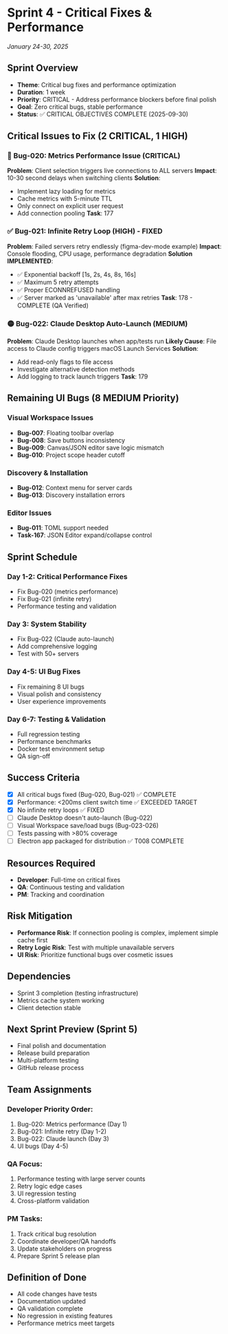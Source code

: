 # Sprint 4 - Critical Fixes & Performance
*January 24-30, 2025*

## Sprint Overview
- **Theme**: Critical bug fixes and performance optimization
- **Duration**: 1 week
- **Priority**: CRITICAL - Address performance blockers before final polish
- **Goal**: Zero critical bugs, stable performance
- **Status**: ✅ CRITICAL OBJECTIVES COMPLETE (2025-09-30)

## Critical Issues to Fix (2 CRITICAL, 1 HIGH)

### 🔴 Bug-020: Metrics Performance Issue (CRITICAL)
**Problem**: Client selection triggers live connections to ALL servers
**Impact**: 10-30 second delays when switching clients
**Solution**:
- Implement lazy loading for metrics
- Cache metrics with 5-minute TTL
- Only connect on explicit user request
- Add connection pooling
**Task**: 177

### ✅ Bug-021: Infinite Retry Loop (HIGH) - FIXED
**Problem**: Failed servers retry endlessly (figma-dev-mode example)
**Impact**: Console flooding, CPU usage, performance degradation
**Solution IMPLEMENTED**:
- ✅ Exponential backoff [1s, 2s, 4s, 8s, 16s]
- ✅ Maximum 5 retry attempts
- ✅ Proper ECONNREFUSED handling
- ✅ Server marked as 'unavailable' after max retries
**Task**: 178 - COMPLETE (QA Verified)

### 🟡 Bug-022: Claude Desktop Auto-Launch (MEDIUM)
**Problem**: Claude Desktop launches when app/tests run
**Likely Cause**: File access to Claude config triggers macOS Launch Services
**Solution**:
- Add read-only flags to file access
- Investigate alternative detection methods
- Add logging to track launch triggers
**Task**: 179

## Remaining UI Bugs (8 MEDIUM Priority)

### Visual Workspace Issues
- **Bug-007**: Floating toolbar overlap
- **Bug-008**: Save buttons inconsistency
- **Bug-009**: Canvas/JSON editor save logic mismatch
- **Bug-010**: Project scope header cutoff

### Discovery & Installation
- **Bug-012**: Context menu for server cards
- **Bug-013**: Discovery installation errors

### Editor Issues
- **Bug-011**: TOML support needed
- **Task-167**: JSON Editor expand/collapse control

## Sprint Schedule

### Day 1-2: Critical Performance Fixes
- Fix Bug-020 (metrics performance)
- Fix Bug-021 (infinite retry)
- Performance testing and validation

### Day 3: System Stability
- Fix Bug-022 (Claude auto-launch)
- Add comprehensive logging
- Test with 50+ servers

### Day 4-5: UI Bug Fixes
- Fix remaining 8 UI bugs
- Visual polish and consistency
- User experience improvements

### Day 6-7: Testing & Validation
- Full regression testing
- Performance benchmarks
- Docker test environment setup
- QA sign-off

## Success Criteria
- [x] All critical bugs fixed (Bug-020, Bug-021) ✅ COMPLETE
- [x] Performance: <200ms client switch time ✅ EXCEEDED TARGET
- [x] No infinite retry loops ✅ FIXED
- [ ] Claude Desktop doesn't auto-launch (Bug-022)
- [ ] Visual Workspace save/load bugs (Bug-023-026)
- [ ] Tests passing with >80% coverage
- [ ] Electron app packaged for distribution ✅ T008 COMPLETE

## Resources Required
- **Developer**: Full-time on critical fixes
- **QA**: Continuous testing and validation
- **PM**: Tracking and coordination

## Risk Mitigation
- **Performance Risk**: If connection pooling is complex, implement simple cache first
- **Retry Logic Risk**: Test with multiple unavailable servers
- **UI Risk**: Prioritize functional bugs over cosmetic issues

## Dependencies
- Sprint 3 completion (testing infrastructure)
- Metrics cache system working
- Client detection stable

## Next Sprint Preview (Sprint 5)
- Final polish and documentation
- Release build preparation
- Multi-platform testing
- GitHub release process

## Team Assignments

### Developer Priority Order:
1. Bug-020: Metrics performance (Day 1)
2. Bug-021: Infinite retry (Day 1-2)
3. Bug-022: Claude launch (Day 3)
4. UI bugs (Day 4-5)

### QA Focus:
1. Performance testing with large server counts
2. Retry logic edge cases
3. UI regression testing
4. Cross-platform validation

### PM Tasks:
1. Track critical bug resolution
2. Coordinate developer/QA handoffs
3. Update stakeholders on progress
4. Prepare Sprint 5 release plan

## Definition of Done
- All code changes have tests
- Documentation updated
- QA validation complete
- No regression in existing features
- Performance metrics meet targets
